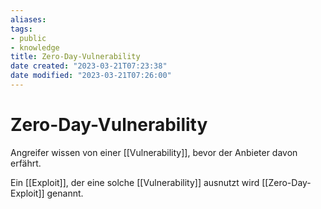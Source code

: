 ```yaml
---
aliases: 
tags:
- public
- knowledge
title: Zero-Day-Vulnerability
date created: "2023-03-21T07:23:38"
date modified: "2023-03-21T07:26:00"
---
```


# Zero-Day-Vulnerability

Angreifer wissen von einer [[Vulnerability]], bevor der Anbieter davon erfährt.

Ein [[Exploit]], der eine solche [[Vulnerability]] ausnutzt wird [[Zero-Day-Exploit]] genannt.
